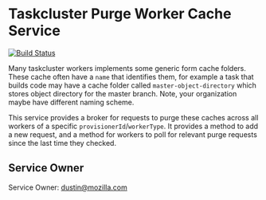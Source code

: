 Taskcluster Purge Worker Cache Service
======================================

[![Build Status](https://travis-ci.org/taskcluster/taskcluster-purge-cache.svg?branch=master)](https://travis-ci.org/taskcluster/taskcluster-purge-cache)

Many taskcluster workers implements some generic form cache folders.
These cache often have a `name` that identifies them, for example a task
that builds code may have a cache folder called `master-object-directory` which
stores object directory for the master branch. Note, your organization maybe
have different naming scheme.

This service provides a broker for requests to purge these caches across all
workers of a specific `provisionerId`/`workerType`.  It provides a method to
add a new request, and a method for workers to poll for relevant purge requests
since the last time they checked.

Service Owner
-------------

Service Owner: dustin@mozilla.com
